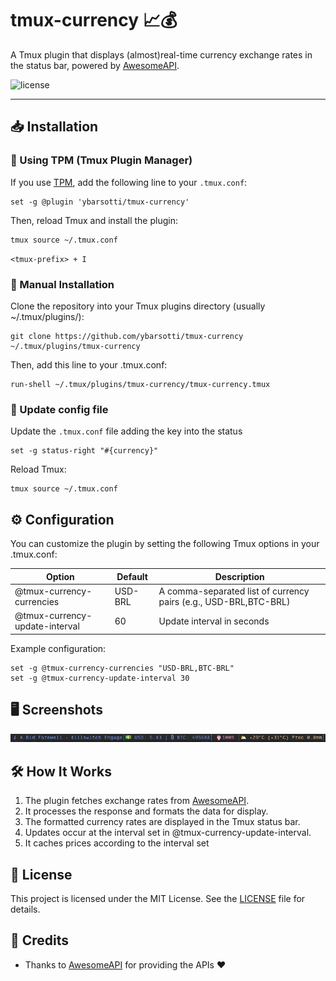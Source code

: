 # tmux-currency 📈💰

A Tmux plugin that displays (almost)real-time currency exchange rates in the
status bar, powered by [AwesomeAPI](https://docs.awesomeapi.com.br/api-de-moedas).

![license](https://img.shields.io/badge/LICENSE-MIT-1D918B.svg)

---

## 📥 Installation

### 🔹 Using TPM (Tmux Plugin Manager)

If you use [TPM](https://github.com/tmux-plugins/tpm), add the
following line to your `.tmux.conf`:

```tmux
set -g @plugin 'ybarsotti/tmux-currency'
```

Then, reload Tmux and install the plugin:

```shell
tmux source ~/.tmux.conf
```

`<tmux-prefix> + I`

### 🔹 Manual Installation

Clone the repository into your Tmux plugins directory (usually ~/.tmux/plugins/):

```shell
git clone https://github.com/ybarsotti/tmux-currency ~/.tmux/plugins/tmux-currency
```

Then, add this line to your .tmux.conf:

```shell
run-shell ~/.tmux/plugins/tmux-currency/tmux-currency.tmux
```

### 🔹 Update config file

Update the `.tmux.conf` file adding the key into the status

```shell
set -g status-right "#{currency}"
```

Reload Tmux:

```shell
tmux source ~/.tmux.conf
```

## ⚙️ Configuration

You can customize the plugin by setting the following Tmux options in your .tmux.conf:

| Option                         | Default | Description                                                      |
| ------------------------------ | ------- | ---------------------------------------------------------------- |
| @tmux-currency-currencies      | USD-BRL | A comma-separated list of currency pairs (e.g., USD-BRL,BTC-BRL) |
| @tmux-currency-update-interval | 60      | Update interval in seconds                                       |

Example configuration:

```shell
set -g @tmux-currency-currencies "USD-BRL,BTC-BRL"
set -g @tmux-currency-update-interval 30
```

## 🖥️ Screenshots

![Example](./assets/example.png)

## 🛠️ How It Works

1. The plugin fetches exchange rates from [AwesomeAPI](https://docs.awesomeapi.com.br/).
2. It processes the response and formats the data for display.
3. The formatted currency rates are displayed in the Tmux status bar.
4. Updates occur at the interval set in @tmux-currency-update-interval.
5. It caches prices according to the interval set

## 📝 License

This project is licensed under the MIT License.
See the [LICENSE](./LICENSE) file for details.

## 📄 Credits

- Thanks to [AwesomeAPI](https://awesomeapi.com.br/) for providing the APIs ❤️
